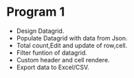 # Program 1
- Design Datagrid.
- Populate Datagrid with data from Json.
- Total count,Edit and update of row,cell.
- Filter funtion of datagrid.
- Custom header and cell rendere.
- Export data to Excel/CSV.
